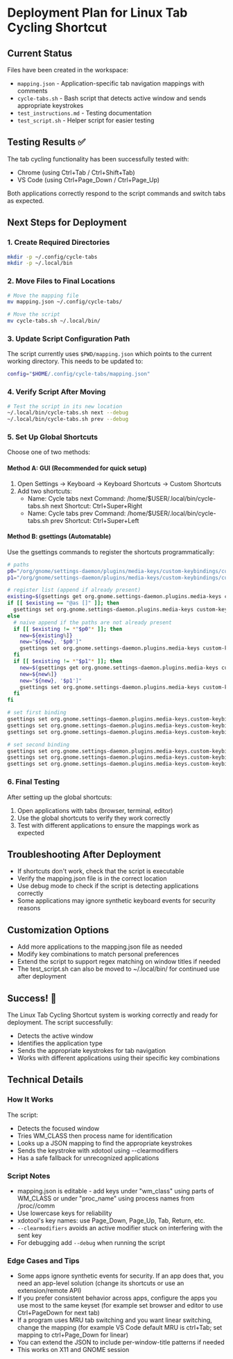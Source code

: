 # Deployment Plan for Linux Tab Cycling Shortcut

## Current Status
Files have been created in the workspace:
- `mapping.json` - Application-specific tab navigation mappings with comments
- `cycle-tabs.sh` - Bash script that detects active window and sends appropriate keystrokes
- `test_instructions.md` - Testing documentation
- `test_script.sh` - Helper script for easier testing

## Testing Results ✅
The tab cycling functionality has been successfully tested with:
- Chrome (using Ctrl+Tab / Ctrl+Shift+Tab)
- VS Code (using Ctrl+Page_Down / Ctrl+Page_Up)

Both applications correctly respond to the script commands and switch tabs as expected.

## Next Steps for Deployment

### 1. Create Required Directories
```bash
mkdir -p ~/.config/cycle-tabs
mkdir -p ~/.local/bin
```

### 2. Move Files to Final Locations
```bash
# Move the mapping file
mv mapping.json ~/.config/cycle-tabs/

# Move the script
mv cycle-tabs.sh ~/.local/bin/
```

### 3. Update Script Configuration Path
The script currently uses `$PWD/mapping.json` which points to the current working directory. This needs to be updated to:
```bash
config="$HOME/.config/cycle-tabs/mapping.json"
```

### 4. Verify Script After Moving
```bash
# Test the script in its new location
~/.local/bin/cycle-tabs.sh next --debug
~/.local/bin/cycle-tabs.sh prev --debug
```

### 5. Set Up Global Shortcuts
Choose one of two methods:

#### Method A: GUI (Recommended for quick setup)
1. Open Settings → Keyboard → Keyboard Shortcuts → Custom Shortcuts
2. Add two shortcuts:
   - Name: Cycle tabs next
     Command: /home/$USER/.local/bin/cycle-tabs.sh next
     Shortcut: Ctrl+Super+Right
   - Name: Cycle tabs prev
     Command: /home/$USER/.local/bin/cycle-tabs.sh prev
     Shortcut: Ctrl+Super+Left

#### Method B: gsettings (Automatable)
Use the gsettings commands to register the shortcuts programmatically:

```bash
# paths
p0="/org/gnome/settings-daemon/plugins/media-keys/custom-keybindings/custom0/"
p1="/org/gnome/settings-daemon/plugins/media-keys/custom-keybindings/custom1/"

# register list (append if already present)
existing=$(gsettings get org.gnome.settings-daemon.plugins.media-keys custom-keybindings)
if [[ $existing == "@as []" ]]; then
  gsettings set org.gnome.settings-daemon.plugins.media-keys custom-keybindings "['$p0','$p1']"
else
  # naive append if the paths are not already present
  if [[ $existing != *"$p0"* ]]; then
    new=${existing%]}
    new="${new}, '$p0']"
    gsettings set org.gnome.settings-daemon.plugins.media-keys custom-keybindings "$new"
  fi
  if [[ $existing != *"$p1"* ]]; then
    new=$(gsettings get org.gnome.settings-daemon.plugins.media-keys custom-keybindings)
    new=${new%]}
    new="${new}, '$p1']"
    gsettings set org.gnome.settings-daemon.plugins.media-keys custom-keybindings "$new"
  fi
fi

# set first binding
gsettings set org.gnome.settings-daemon.plugins.media-keys.custom-keybinding:$p0 name "Cycle tabs next"
gsettings set org.gnome.settings-daemon.plugins.media-keys.custom-keybinding:$p0 command "/home/$USER/.local/bin/cycle-tabs.sh next"
gsettings set org.gnome.settings-daemon.plugins.media-keys.custom-keybinding:$p0 binding "<Control><Super>Right"

# set second binding
gsettings set org.gnome.settings-daemon.plugins.media-keys.custom-keybinding:$p1 name "Cycle tabs prev"
gsettings set org.gnome.settings-daemon.plugins.media-keys.custom-keybinding:$p1 command "/home/$USER/.local/bin/cycle-tabs.sh prev"
gsettings set org.gnome.settings-daemon.plugins.media-keys.custom-keybinding:$p1 binding "<Control><Super>Left"
```

### 6. Final Testing
After setting up the global shortcuts:
1. Open applications with tabs (browser, terminal, editor)
2. Use the global shortcuts to verify they work correctly
3. Test with different applications to ensure the mappings work as expected

## Troubleshooting After Deployment
- If shortcuts don't work, check that the script is executable
- Verify the mapping.json file is in the correct location
- Use debug mode to check if the script is detecting applications correctly
- Some applications may ignore synthetic keyboard events for security reasons

## Customization Options
- Add more applications to the mapping.json file as needed
- Modify key combinations to match personal preferences
- Extend the script to support regex matching on window titles if needed
- The test_script.sh can also be moved to ~/.local/bin/ for continued use after deployment

## Success! 🎉
The Linux Tab Cycling Shortcut system is working correctly and ready for deployment. The script successfully:
- Detects the active window
- Identifies the application type
- Sends the appropriate keystrokes for tab navigation
- Works with different applications using their specific key combinations

## Technical Details

### How It Works
The script:
- Detects the focused window
- Tries WM_CLASS then process name for identification
- Looks up a JSON mapping to find the appropriate keystrokes
- Sends the keystroke with xdotool using --clearmodifiers
- Has a safe fallback for unrecognized applications

### Script Notes
- mapping.json is editable - add keys under "wm_class" using parts of WM_CLASS or under "proc_name" using process names from /proc/<pid>/comm
- Use lowercase keys for reliability
- xdotool's key names: use Page_Down, Page_Up, Tab, Return, etc.
- `--clearmodifiers` avoids an active modifier stuck on interfering with the sent key
- For debugging add `--debug` when running the script

### Edge Cases and Tips
- Some apps ignore synthetic events for security. If an app does that, you need an app-level solution (change its shortcuts or use an extension/remote API)
- If you prefer consistent behavior across apps, configure the apps you use most to the same keyset (for example set browser and editor to use Ctrl+PageDown for next tab)
- If a program uses MRU tab switching and you want linear switching, change the mapping (for example VS Code default MRU is ctrl+Tab; set mapping to ctrl+Page_Down for linear)
- You can extend the JSON to include per-window-title patterns if needed
- This works on X11 and GNOME session